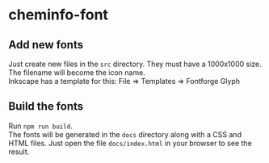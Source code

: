 # cheminfo-font

## Add new fonts

Just create new files in the `src` directory. They must have a 1000x1000 size. The filename will become the icon name.  
Inkscape has a template for this: File => Templates => Fontforge Glyph

## Build the fonts

Run `npm run build`.  
The fonts will be generated in the `docs` directory along with a CSS and HTML files. Just open the file `docs/index.html` in your browser to see the result.
